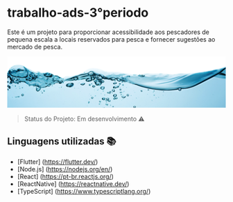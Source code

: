 # trabalho-ads-3°periodo
<p align="left">Este é um projeto para proporcionar acessibilidade aos pescadores de pequena escala a locais 
reservados para pesca e fornecer sugestões ao mercado de pesca.</p>

<img src ="https://github.com/RodrigoOttavio/trabalho-ads/blob/master/img/agua.png">

> Status do Projeto: Em desenvolvimento :warning:

## Linguagens utilizadas :books:

- [Flutter] (https://flutter.dev/)
- [Node.js] (https://nodejs.org/en/)
- [React] (https://pt-br.reactjs.org/)
- [ReactNative] (https://reactnative.dev/)
- [TypeScript] (https://www.typescriptlang.org/)